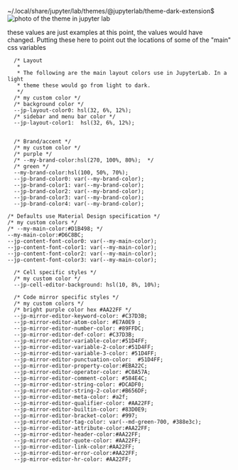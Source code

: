 ~/.local/share/jupyter/lab/themes/@jupyterlab/theme-dark-extension$
![photo of the theme in jupyter lab](https://cdn.discordapp.com/attachments/1352110680450269204/1352295528662040620/Screenshot_from_2025-03-20_09-59-05.png?ex=67de279a&is=67dcd61a&hm=86bfac82ae7f6f804f6f6257fe9cb6bcd2c56a1892a0c0408ae138b8ddda908b&)

these values are just examples at this point, the values would have changed.
Putting these here to point out the locations of some of the "main" css variables

```
  /* Layout
   *
   * The following are the main layout colors use in JupyterLab. In a light
   * theme these would go from light to dark.
   */
  /* my custom color */
  /* background color */
  --jp-layout-color0: hsl(32, 6%, 12%);
  /* sidebar and menu bar color */
  --jp-layout-color1:  hsl(32, 6%, 12%);
```

```

  /* Brand/accent */
  /* my custom color */
  /* purple */
  /* --my-brand-color:hsl(270, 100%, 80%);  */
  /* green */
  --my-brand-color:hsl(100, 50%, 70%);
  --jp-brand-color0: var(--my-brand-color);
  --jp-brand-color1: var(--my-brand-color);
  --jp-brand-color2: var(--my-brand-color);
  --jp-brand-color3: var(--my-brand-color);
  --jp-brand-color4: var(--my-brand-color);
```


```
/* Defaults use Material Design specification */
/* my custom colors */
/* --my-main-color:#D1B498; */
--my-main-color:#D6C8BC;
--jp-content-font-color0: var(--my-main-color);
--jp-content-font-color1: var(--my-main-color);
--jp-content-font-color2: var(--my-main-color);
--jp-content-font-color3: var(--my-main-color);
```

```
  /* Cell specific styles */
  /* my custom color */
  --jp-cell-editor-background: hsl(10, 8%, 10%);

```


```
  /* Code mirror specific styles */
  /* my custom colors */
  /* bright purple color hex #AA22FF */
  --jp-mirror-editor-keyword-color: #C37D3B;
  --jp-mirror-editor-atom-color: #E7A0E9 ;
  --jp-mirror-editor-number-color: #89FFDC;
  --jp-mirror-editor-def-color: #C37D3B;
  --jp-mirror-editor-variable-color:#51D4FF;
  --jp-mirror-editor-variable-2-color:#51D4FF;
  --jp-mirror-editor-variable-3-color: #51D4FF;
  --jp-mirror-editor-punctuation-color:  #51D4FF;
  --jp-mirror-editor-property-color:#EBA22C;
  --jp-mirror-editor-operator-color: #C0A57A;
  --jp-mirror-editor-comment-color: #584E4C;
  --jp-mirror-editor-string-color: #DCADF0;
  --jp-mirror-editor-string-2-color:#B656DF;
  --jp-mirror-editor-meta-color: #a2f;
  --jp-mirror-editor-qualifier-color: #AA22FF;
  --jp-mirror-editor-builtin-color: #83D0E9;
  --jp-mirror-editor-bracket-color: #997;
  --jp-mirror-editor-tag-color: var(--md-green-700, #388e3c);
  --jp-mirror-editor-attribute-color:#AA22FF;
  --jp-mirror-editor-header-color:#AA22FF;
  --jp-mirror-editor-quote-color: #AA22FF;
  --jp-mirror-editor-link-color:#AA22FF;
  --jp-mirror-editor-error-color:#AA22FF;
  --jp-mirror-editor-hr-color: #AA22FF;
```
